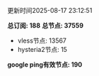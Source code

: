 更新时间2025-08-17 23:12:51

**总订阅: 188**
**总节点: 37559**
- vless节点: 13567
- hysteria2节点: 15

**google ping有效节点: 190**
